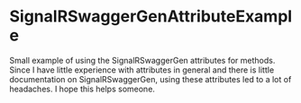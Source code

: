 # SignalRSwaggerGenAttributeExample
Small example of using the SignalRSwaggerGen attributes for methods. Since I have little experience with attributes in general and there is little documentation on SignalRSwaggerGen, using these attributes led to a lot of headaches. I hope this helps someone.

